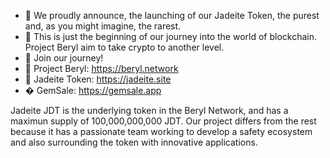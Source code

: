- 👋 We proudly announce, the launching of our Jadeite Token, the purest and, as you might imagine, the rarest. 
- 👀 This is just the beginning of our journey into the world of blockchain. Project Beryl aim to take crypto to another level. 
- 🌱 Join our journey!
- 💞️ Project Beryl: https://beryl.network
- 💎 Jadeite Token: https://jadeite.site
- � GemSale: https://gemsale.app

Jadeite JDT is the underlying token in the Beryl Network, and has a maximun supply of 100,000,000,000 JDT.
Our project differs from the rest because it has a passionate team working to develop a safety ecosystem and also surrounding the token with innovative applications.

<!---

--->
